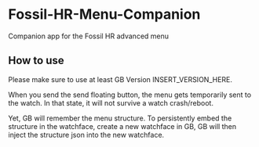 # Fossil-HR-Menu-Companion
Companion app for the Fossil HR advanced menu

## How to use

Please make sure to use at least GB Version INSERT_VERSION_HERE.

When you send the send floating button, the menu gets temporarily sent to the watch.
In that state, it will not survive a watch crash/reboot.

Yet, GB will remember the menu structure. To persistently embed the structure in the watchface,
create a new watchface in GB, GB will then inject the structure json into the new watchface.
